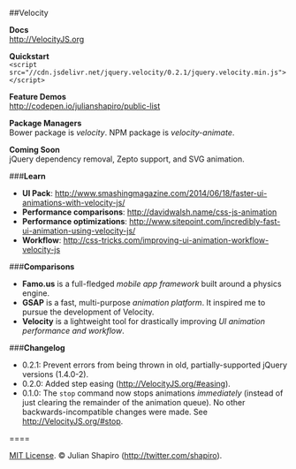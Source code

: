 ##Velocity

**Docs**  
http://VelocityJS.org

**Quickstart**  
`<script src="//cdn.jsdelivr.net/jquery.velocity/0.2.1/jquery.velocity.min.js"></script>`

**Feature Demos**  
http://codepen.io/julianshapiro/public-list

**Package Managers**  
Bower package is *velocity*. NPM package is *velocity-animate*.

**Coming Soon**  
jQuery dependency removal, Zepto support, and SVG animation.

###**Learn**

- **UI Pack**: http://www.smashingmagazine.com/2014/06/18/faster-ui-animations-with-velocity-js/
- **Performance comparisons**: http://davidwalsh.name/css-js-animation
- **Performance optimizations**: http://www.sitepoint.com/incredibly-fast-ui-animation-using-velocity-js/
- **Workflow**: http://css-tricks.com/improving-ui-animation-workflow-velocity-js

###**Comparisons**

- **Famo.us** is a full-fledged *mobile app framework* built around a physics engine.
- **GSAP** is a fast, multi-purpose *animation platform*. It inspired me to pursue the development of Velocity.
- **Velocity** is a lightweight tool for drastically improving *UI animation performance and workflow*.

###**Changelog**

- 0.2.1: Prevent errors from being thrown in old, partially-supported jQuery versions (1.4.0-2).
- 0.2.0: Added step easing (http://VelocityJS.org/#easing).
- 0.1.0: The `stop` command now stops animations *immediately* (instead of just clearing the remainder of the animation queue). No other backwards-incompatible changes were made. See http://VelocityJS.org/#stop.

====

[MIT License](LICENSE). © Julian Shapiro (http://twitter.com/shapiro).
